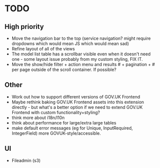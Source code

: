 # TODO

## High priority

- Move the navigation bar to the top (service navigation? might require dropdowns which would mean JS which would 
  mean sad)
- Refine layout of all of the views
- The model list table has a scrollbar visible even when it doesn't need one - some layout issue probably from my 
  custom styling, FIX IT.
- Move the show/hide filter + action menu and results # + pagination + # per page outside of the scroll container. 
  If possible?

## Other

- Work out how to support different versions of GOV.UK Frontend
- Maybe rethink baking GOV.UK Frontend assets into this extension directly - but what's a better option if we need to extend GOV.UK Frontend with custom functionality+styling?
- think more about i18n/l10n
- think about performance for large/extra large tables
- make default error messages (eg for Unique, InputRequired, IntegerField) more GOVUK-style/accessible.

## UI

- Fileadmin (s3)
